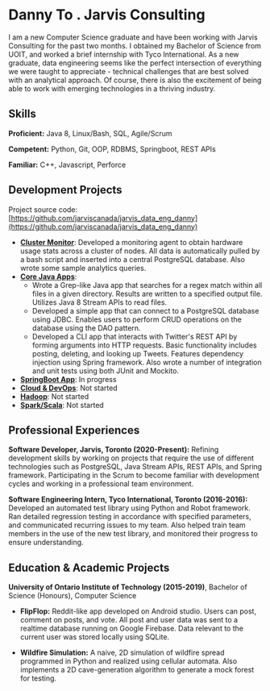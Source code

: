 # Danny To . Jarvis Consulting

I am a new Computer Science graduate and have been working with Jarvis Consulting for the past two months. I obtained my Bachelor of Science from UOIT, and worked a brief internship with Tyco International. As a new graduate, data engineering seems like the perfect intersection of everything we were taught to appreciate - technical challenges that are best solved with an analytical approach. Of course, there is also the excitement of being able to work with emerging technologies in a thriving industry.
    
## Skills

**Proficient:** Java 8, Linux/Bash, SQL, Agile/Scrum

**Competent:** Python, Git, OOP, RDBMS, Springboot, REST APIs

**Familiar:** C++, Javascript, Perforce

## Development Projects

Project source code: [https://github.com/jarviscanada/jarvis_data_eng_danny](https://github.com/jarviscanada/jarvis_data_eng_danny)

- **[Cluster Monitor](./linux_sql)**: Developed a monitoring agent to obtain hardware usage stats across a cluster of nodes. All data is automatically pulled by a bash script and inserted into a central PostgreSQL database. Also wrote some sample analytics queries.
- **[Core Java Apps](./core_java)**: 
     - Wrote a Grep-like Java app that searches for a regex match within all files in a given directory. Results are written to a specified output file. Utilizes Java 8 Stream APIs to read files.
     - Developed a simple app that can connect to a PostgreSQL database using JDBC. Enables users to perform CRUD operations on the database using the DAO pattern.
     - Developed a CLI app that interacts with Twitter's REST API by forming arguments into HTTP requests. Basic functionality includes posting, deleting, and looking up Tweets. Features dependency injection using Spring framework. Also wrote a number of integration and unit tests using both JUnit and Mockito.  
- **[SpringBoot App](./springboot)**: In progress
- **[Cloud & DevOps](./cloud_devops)**: Not started
- **[Hadoop](./hadoop)**: Not started
- **[Spark/Scala](./spark)**:  Not started

## Professional Experiences  

**Software Developer, Jarvis, Toronto (2020-Present):** Refining development skills by working on projects that require the use of different technologies such as PostgreSQL, Java Stream APIs, REST APIs, and Spring framework. Participating in the Scrum to become familiar with development cycles and working in a professional team environment.

**Software Engineering Intern, Tyco International, Toronto (2016-2016):** Developed an automated test library using Python and Robot framework. Ran detailed regression testing in accordance with specified parameters, and communicated recurring issues to my team. Also helped train team members in the use of the new test library, and monitored their progress to ensure understanding.  

## Education & Academic Projects

**University of Ontario Institute of Technology (2015-2019)**, Bachelor of Science (Honours), Computer Science  

- **FlipFlop:** Reddit-like app developed on Android studio. Users can post, comment on posts, and vote. All post and user data was sent to a realtime database running on Google Firebase. Data relevant to the current user was stored locally using SQLite.

- **Wildfire Simulation:** A naive, 2D simulation of wildfire spread programmed in Python and realized using cellular automata. Also implements a 2D cave-generation algorithm to generate a mock forest for testing.  

